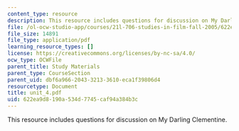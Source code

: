 ```yaml
---
content_type: resource
description: This resource includes questions for discussion on My Darling Clementine.
file: /ol-ocw-studio-app/courses/21l-706-studies-in-film-fall-2005/622ea9d8190a534d7745caf94a384b3c_unit_4.pdf
file_size: 14891
file_type: application/pdf
learning_resource_types: []
license: https://creativecommons.org/licenses/by-nc-sa/4.0/
ocw_type: OCWFile
parent_title: Study Materials
parent_type: CourseSection
parent_uid: dbf6a966-2043-3213-3610-eca1f39806d4
resourcetype: Document
title: unit_4.pdf
uid: 622ea9d8-190a-534d-7745-caf94a384b3c
---
```

This resource includes questions for discussion on My Darling Clementine.